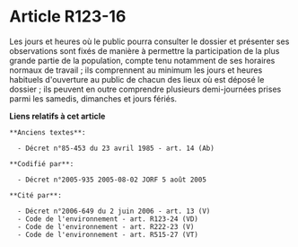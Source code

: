 # Article R123-16

Les jours et heures où le public pourra consulter le dossier et présenter ses observations sont fixés de manière à permettre
la participation de la plus grande partie de la population, compte tenu notamment de ses horaires normaux de travail ; ils
comprennent au minimum les jours et heures habituels d'ouverture au public de chacun des lieux où est déposé le dossier ; ils
peuvent en outre comprendre plusieurs demi-journées prises parmi les samedis, dimanches et jours fériés.

**Liens relatifs à cet article**

	**Anciens textes**:

	  - Décret n°85-453 du 23 avril 1985 - art. 14 (Ab)

	**Codifié par**:

	  - Décret n°2005-935 2005-08-02 JORF 5 août 2005

	**Cité par**:

	  - Décret n°2006-649 du 2 juin 2006 - art. 13 (V)
	  - Code de l'environnement - art. R123-24 (VD)
	  - Code de l'environnement - art. R222-23 (V)
	  - Code de l'environnement - art. R515-27 (VT)
